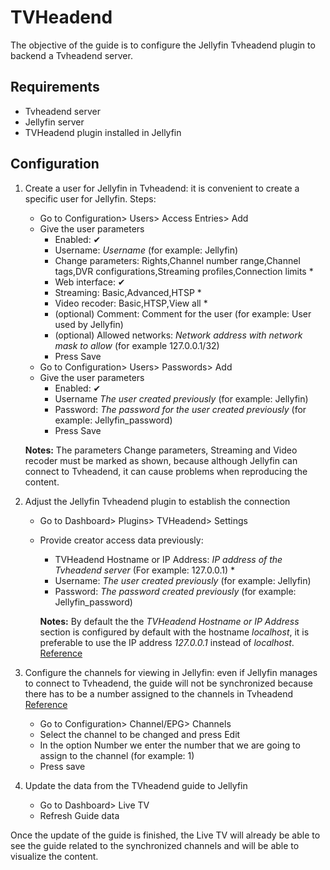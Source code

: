 # TVHeadend

The objective of the guide is to configure the Jellyfin Tvheadend plugin to backend a Tvheadend server.

## Requirements

* Tvheadend server
* Jellyfin server
* TVHeadend plugin installed in Jellyfin

## Configuration

1. Create a user for Jellyfin in Tvheadend: it is convenient to create a specific user for Jellyfin. Steps:
    * Go to Configuration> Users> Access Entries> Add
    * Give the user parameters
        * Enabled: ✔
        * Username: *Username* (for example: Jellyfin)
        * Change parameters: Rights,Channel number range,Channel tags,DVR configurations,Streaming profiles,Connection limits *
        * Web interface: ✔
        * Streaming: Basic,Advanced,HTSP *
        * Video recoder: Basic,HTSP,View all *
        * (optional) Comment: Comment for the user (for example: User used by Jellyfin)
        * (optional) Allowed networks: *Network address with network mask to allow* (for example 127.0.0.1/32)
        * Press Save
    * Go to Configuration> Users> Passwords> Add
    * Give the user parameters
        * Enabled: ✔
        * Username *The user created previously* (for example: Jellyfin)
        * Password: *The password for the user created previously* (for example: Jellyfin_password)
        * Press Save

    **Notes:** The parameters Change parameters, Streaming and Video recoder must be marked as shown, because although Jellyfin can connect to Tvheadend, it can cause problems when reproducing the content.

2. Adjust the Jellyfin Tvheadend plugin to establish the connection
    * Go to Dashboard> Plugins> TVHeadend> Settings
    * Provide creator access data previously:
        * TVHeadend Hostname or IP Address: *IP address of the Tvheadend server* (For example: 127.0.0.1) *
        * Username: *The user created previously* (for example: Jellyfin)
        * Password: *The password created previously* (for example: Jellyfin_password)
      
      **Notes:** By default the the *TVHeadend Hostname or IP Address* section is configured by default with the hostname *localhost*, it is preferable to use the IP address *127.0.0.1* instead of *localhost*. [Reference](https://emby.media/community/index.php?/topic/55768-tv-headend-plugin-where-does-it-store-data/)
      
3. Configure the channels for viewing in Jellyfin: even if Jellyfin manages to connect to Tvheadend, the guide will not be synchronized because there has to be a number assigned to the channels in Tvheadend [Reference](https://emby.media/community/index.php?/topic/64583-no-channels-with-tvheadend-plugin/#ipboard_body)
    * Go to Configuration> Channel/EPG> Channels
    * Select the channel to be changed and press Edit
    * In the option Number we enter the number that we are going to assign to the channel (for example: 1)
    * Press save

4. Update the data from the TVheadend guide to Jellyfin
    * Go to Dashboard> Live TV
    * Refresh Guide data
    
Once the update of the guide is finished, the Live TV will already be able to see the guide related to the synchronized channels and will be able to visualize the content.
